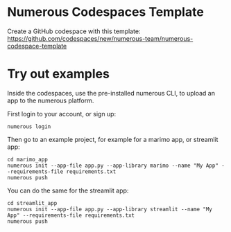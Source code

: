 # Numerous Codespaces Template

Create a GitHub codespace with this template: https://github.com/codespaces/new/numerous-team/numerous-codespace-template

# Try out examples

Inside the codespaces, use the pre-installed numerous CLI, to upload an app to the numerous platform.

First login to your account, or sign up:

    numerous login

Then go to an example project, for example for a marimo app, or streamlit app:

    cd marimo_app
    numerous init --app-file app.py --app-library marimo --name "My App" --requirements-file requirements.txt
    numerous push

You can do the same for the streamlit app:

    cd streamlit_app
    numerous init --app-file app.py --app-library streamlit --name "My App" --requirements-file requirements.txt
    numerous push
